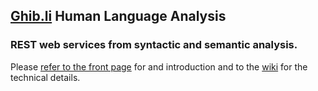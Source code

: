 ## [Ghib.li](http://ghib.li) Human Language Analysis
### REST web services from syntactic and semantic analysis.
Please [refer to the front page](http://alessandrousseglioviretta.github.com/text-analysis) 
for and introduction and to the [wiki](https://github.com/alessandrousseglioviretta/text-analysis/wiki)
for the technical details.
